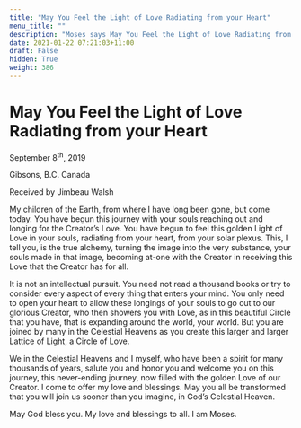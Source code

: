 ```yaml
---
title: "May You Feel the Light of Love Radiating from your Heart"
menu_title: ""
description: "Moses says May You Feel the Light of Love Radiating from your Heart"
date: 2021-01-22 07:21:03+11:00
draft: False
hidden: True
weight: 386
---
```

# May You Feel the Light of Love Radiating from your Heart

September 8<sup>th</sup>, 2019

Gibsons, B.C. Canada

Received by Jimbeau Walsh


My children of the Earth, from where I have long been gone, but come today. You have begun this journey with your souls reaching out and longing for the Creator’s Love. You have begun to feel this golden Light of Love in your souls, radiating from your heart, from your solar plexus. This, I tell you, is the true alchemy, turning the image into the very substance, your souls made in that image, becoming at-one with the Creator in receiving this Love that the Creator has for all. 

It is not an intellectual pursuit. You need not read a thousand books or try to consider every aspect of every thing that enters your mind. You only need to open your heart to allow these longings of your souls to go out to our glorious Creator, who then showers you with Love, as in this beautiful Circle that you have, that is expanding around the world, your world. But you are joined by many in the Celestial Heavens as you create this larger and larger Lattice of Light, a Circle of Love. 

We in the Celestial Heavens and I myself, who have been a spirit for many thousands of years, salute you and honor you and welcome you on this journey, this never-ending journey, now filled with the golden Love of our Creator. I come to offer my love and blessings. May you all be transformed that you will join us sooner than you imagine, in God’s Celestial Heaven. 

May God bless you. My love and blessings to all. I am Moses.